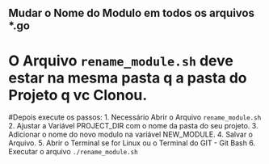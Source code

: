 ## Mudar o Nome do Modulo em todos os arquivos *.go
  # O Arquivo `rename_module.sh` deve estar na mesma pasta q a pasta do Projeto q vc Clonou.

  #Depois execute os passos: 
    1. Necessário Abrir o Arquivo `rename_module.sh` 
    2. Ajustar a Variável PROJECT_DIR com o nome da pasta do seu projeto.
    3. Adicionar o nome do novo modulo na variável NEW_MODULE.
    4. Salvar o Arquivo.
    5. Abrir o Terminal se for Linux ou o Terminal do GIT - Git Bash 
    6. Executar o arquivo `./rename_module.sh` 


